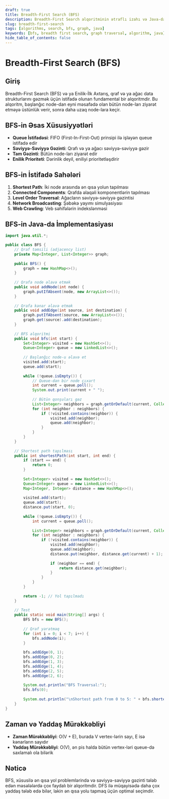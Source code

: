 ```yaml
---
draft: true
title: Breadth-First Search (BFS)
description: Breadth-First Search alqoritminin ətraflı izahı və Java-da implementasiyası
slug: breadth-first-search
tags: [algorithms, search, bfs, graph, java]
keywords: [bfs, breadth first search, graph traversal, algorithm, java]
hide_table_of_contents: false
---
```


# Breadth-First Search (BFS)

## Giriş

Breadth-First Search (BFS) və ya Enilik-İlk Axtarış, qraf və ya ağac data strukturlarını gəzmək üçün istifadə olunan fundamental bir alqoritmdir. Bu alqoritm, başlanğıc node-dan eyni məsafədə olan bütün node-ları ziyarət etməyə üstünlük verir, sonra daha uzaq node-lara keçir.

## BFS-in Əsas Xüsusiyyətləri

- **Queue İstifadəsi**: FIFO (First-In-First-Out) prinsipi ilə işləyən queue istifadə edir
- **Səviyyə-Səviyyə Gəzinti**: Qrafı və ya ağacı səviyyə-səviyyə gəzir
- **Tam Gəzinti**: Bütün node-ları ziyarət edir
- **Enilik Prioriteti**: Dərinlik deyil, eniliyi prioritetləşdirir

## BFS-in İstifadə Sahələri

1. **Shortest Path**: İki node arasında ən qısa yolun tapılması
2. **Connected Components**: Qrafda əlaqəli komponentlərin tapılması
3. **Level Order Traversal**: Ağacların səviyyə-səviyyə gəzintisi
4. **Network Broadcasting**: Şəbəkə yayımı simulyasiyası
5. **Web Crawling**: Veb səhifələrin indekslənməsi

## BFS-in Java-da İmplementasiyası

```java
import java.util.*;

public class BFS {
    // Qraf təmsili (adjacency list)
    private Map<Integer, List<Integer>> graph;
    
    public BFS() {
        graph = new HashMap<>();
    }
    
    // Qrafa node əlavə etmək
    public void addNode(int node) {
        graph.putIfAbsent(node, new ArrayList<>());
    }
    
    // Qrafa kənar əlavə etmək
    public void addEdge(int source, int destination) {
        graph.putIfAbsent(source, new ArrayList<>());
        graph.get(source).add(destination);
    }
    
    // BFS alqoritmi
    public void bfs(int start) {
        Set<Integer> visited = new HashSet<>();
        Queue<Integer> queue = new LinkedList<>();
        
        // Başlanğıc node-u əlavə et
        visited.add(start);
        queue.add(start);
        
        while (!queue.isEmpty()) {
            // Queue-dan bir node çıxart
            int current = queue.poll();
            System.out.print(current + " ");
            
            // Bütün qonşuları gəz
            List<Integer> neighbors = graph.getOrDefault(current, Collections.emptyList());
            for (int neighbor : neighbors) {
                if (!visited.contains(neighbor)) {
                    visited.add(neighbor);
                    queue.add(neighbor);
                }
            }
        }
    }
    
    // Shortest path tapılması
    public int shortestPath(int start, int end) {
        if (start == end) {
            return 0;
        }
        
        Set<Integer> visited = new HashSet<>();
        Queue<Integer> queue = new LinkedList<>();
        Map<Integer, Integer> distance = new HashMap<>();
        
        visited.add(start);
        queue.add(start);
        distance.put(start, 0);
        
        while (!queue.isEmpty()) {
            int current = queue.poll();
            
            List<Integer> neighbors = graph.getOrDefault(current, Collections.emptyList());
            for (int neighbor : neighbors) {
                if (!visited.contains(neighbor)) {
                    visited.add(neighbor);
                    queue.add(neighbor);
                    distance.put(neighbor, distance.get(current) + 1);
                    
                    if (neighbor == end) {
                        return distance.get(neighbor);
                    }
                }
            }
        }
        
        return -1; // Yol tapılmadı
    }
    
    // Test
    public static void main(String[] args) {
        BFS bfs = new BFS();
        
        // Qraf yaratmaq
        for (int i = 0; i < 7; i++) {
            bfs.addNode(i);
        }
        
        bfs.addEdge(0, 1);
        bfs.addEdge(0, 2);
        bfs.addEdge(1, 3);
        bfs.addEdge(1, 4);
        bfs.addEdge(2, 5);
        bfs.addEdge(2, 6);
        
        System.out.println("BFS Traversal:");
        bfs.bfs(0);
        
        System.out.println("\nShortest path from 0 to 5: " + bfs.shortestPath(0, 5));
    }
}
```

## Zaman və Yaddaş Mürəkkəbliyi

- **Zaman Mürəkkəbliyi**: O(V + E), burada V vertex-lərin sayı, E isə kənarların sayıdır
- **Yaddaş Mürəkkəbliyi**: O(V), ən pis halda bütün vertex-ləri queue-də saxlamalı ola bilərik

## Nəticə

BFS, xüsusilə ən qısa yol problemlərində və səviyyə-səviyyə gəzinti tələb edən məsələlərdə çox faydalı bir alqoritmdir. DFS ilə müqayisədə daha çox yaddaş tələb edə bilər, lakin ən qısa yolu tapmaq üçün optimal seçimdir.